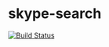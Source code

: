 # skype-search

[![Build Status](https://travis-ci.org/despo/skype-search.png?branch=master)](https://travis-ci.org/despo/skype-search)
